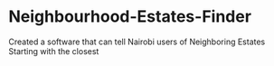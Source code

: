 # Neighbourhood-Estates-Finder
Created a software that can tell Nairobi users of Neighboring Estates Starting with the closest
